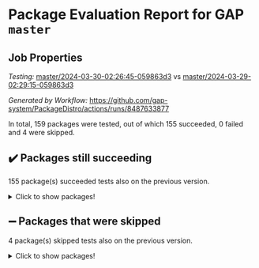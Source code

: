 # Package Evaluation Report for GAP `master`

## Job Properties

*Testing:* [master/2024-03-30-02:26:45-059863d3](https://github.com/gap-system/PackageDistro/blob/data/reports/master/2024-03-30-02:26:45-059863d3) vs [master/2024-03-29-02:29:15-059863d3](https://github.com/gap-system/PackageDistro/blob/data/reports/master/2024-03-29-02:29:15-059863d3)

*Generated by Workflow:* https://github.com/gap-system/PackageDistro/actions/runs/8487633877

In total, 159 packages were tested, out of which 155 succeeded, 0 failed and 4 were skipped.

## :heavy_check_mark: Packages still succeeding

155 package(s) succeeded tests also on the previous version.
<details><summary>Click to show packages!</summary>

- 4ti2interface 2023.02-04 [(success)](https://github.com/gap-system/PackageDistro/actions/runs/8487633877/job/23255803368)
- ace 5.6.2 [(success)](https://github.com/gap-system/PackageDistro/actions/runs/8487633877/job/23255804523)
- aclib 1.3.2 [(success)](https://github.com/gap-system/PackageDistro/actions/runs/8487633877/job/23255804864)
- agt 0.3.1 [(success)](https://github.com/gap-system/PackageDistro/actions/runs/8487633877/job/23255805223)
- alnuth 3.2.1 [(success)](https://github.com/gap-system/PackageDistro/actions/runs/8487633877/job/23255805447)
- anupq 3.3.0 [(success)](https://github.com/gap-system/PackageDistro/actions/runs/8487633877/job/23255806330)
- atlasrep 2.1.8 [(success)](https://github.com/gap-system/PackageDistro/actions/runs/8487633877/job/23255807189)
- autodoc 2023.06.19 [(success)](https://github.com/gap-system/PackageDistro/actions/runs/8487633877/job/23255807306)
- automata 1.15 [(success)](https://github.com/gap-system/PackageDistro/actions/runs/8487633877/job/23255807379)
- automgrp 1.3.2 [(success)](https://github.com/gap-system/PackageDistro/actions/runs/8487633877/job/23255807449)
- autpgrp 1.11 [(success)](https://github.com/gap-system/PackageDistro/actions/runs/8487633877/job/23255807538)
- cap 2024.03-03 [(success)](https://github.com/gap-system/PackageDistro/actions/runs/8487633877/job/23255807608)
- caratinterface 2.3.6 [(success)](https://github.com/gap-system/PackageDistro/actions/runs/8487633877/job/23255807705)
- cddinterface 2022.11.01 [(success)](https://github.com/gap-system/PackageDistro/actions/runs/8487633877/job/23255807779)
- circle 1.6.6 [(success)](https://github.com/gap-system/PackageDistro/actions/runs/8487633877/job/23255807856)
- classicpres 1.22 [(success)](https://github.com/gap-system/PackageDistro/actions/runs/8487633877/job/23255807935)
- cohomolo 1.6.11 [(success)](https://github.com/gap-system/PackageDistro/actions/runs/8487633877/job/23255807997)
- congruence 1.2.6 [(success)](https://github.com/gap-system/PackageDistro/actions/runs/8487633877/job/23255808055)
- corelg 1.56 [(success)](https://github.com/gap-system/PackageDistro/actions/runs/8487633877/job/23255808114)
- crime 1.6 [(success)](https://github.com/gap-system/PackageDistro/actions/runs/8487633877/job/23255808176)
- crisp 1.4.6 [(success)](https://github.com/gap-system/PackageDistro/actions/runs/8487633877/job/23255808235)
- crypting 0.10.4 [(success)](https://github.com/gap-system/PackageDistro/actions/runs/8487633877/job/23255808300)
- cryst 4.1.27 [(success)](https://github.com/gap-system/PackageDistro/actions/runs/8487633877/job/23255808374)
- crystcat 1.1.10 [(success)](https://github.com/gap-system/PackageDistro/actions/runs/8487633877/job/23255808451)
- ctbllib 1.3.9 [(success)](https://github.com/gap-system/PackageDistro/actions/runs/8487633877/job/23255808555)
- cubefree 1.19 [(success)](https://github.com/gap-system/PackageDistro/actions/runs/8487633877/job/23255808660)
- curlinterface 2.3.2 [(success)](https://github.com/gap-system/PackageDistro/actions/runs/8487633877/job/23255808770)
- cvec 2.8.1 [(success)](https://github.com/gap-system/PackageDistro/actions/runs/8487633877/job/23255808861)
- datastructures 0.3.0 [(success)](https://github.com/gap-system/PackageDistro/actions/runs/8487633877/job/23255808941)
- deepthought 1.0.6 [(success)](https://github.com/gap-system/PackageDistro/actions/runs/8487633877/job/23255809035)
- design 1.8 [(success)](https://github.com/gap-system/PackageDistro/actions/runs/8487633877/job/23255809137)
- difsets 2.3.1 [(success)](https://github.com/gap-system/PackageDistro/actions/runs/8487633877/job/23255809226)
- digraphs 1.7.1 [(success)](https://github.com/gap-system/PackageDistro/actions/runs/8487633877/job/23255809294)
- edim 1.3.8 [(success)](https://github.com/gap-system/PackageDistro/actions/runs/8487633877/job/23255809409)
- example 4.3.4 [(success)](https://github.com/gap-system/PackageDistro/actions/runs/8487633877/job/23255809500)
- examplesforhomalg 2023.10-01 [(success)](https://github.com/gap-system/PackageDistro/actions/runs/8487633877/job/23255809561)
- factint 1.6.3 [(success)](https://github.com/gap-system/PackageDistro/actions/runs/8487633877/job/23255809636)
- ferret 1.0.10 [(success)](https://github.com/gap-system/PackageDistro/actions/runs/8487633877/job/23255809709)
- fga 1.5.0 [(success)](https://github.com/gap-system/PackageDistro/actions/runs/8487633877/job/23255809796)
- fining 1.5.6 [(success)](https://github.com/gap-system/PackageDistro/actions/runs/8487633877/job/23255809892)
- float 1.0.4 [(success)](https://github.com/gap-system/PackageDistro/actions/runs/8487633877/job/23255809986)
- format 1.4.4 [(success)](https://github.com/gap-system/PackageDistro/actions/runs/8487633877/job/23255810096)
- forms 1.2.9 [(success)](https://github.com/gap-system/PackageDistro/actions/runs/8487633877/job/23255810182)
- fplsa 1.2.6 [(success)](https://github.com/gap-system/PackageDistro/actions/runs/8487633877/job/23255810275)
- fr 2.4.13 [(success)](https://github.com/gap-system/PackageDistro/actions/runs/8487633877/job/23255810377)
- francy 2.0.3 [(success)](https://github.com/gap-system/PackageDistro/actions/runs/8487633877/job/23255810483)
- fwtree 1.3 [(success)](https://github.com/gap-system/PackageDistro/actions/runs/8487633877/job/23255810577)
- gapdoc 1.6.7 [(success)](https://github.com/gap-system/PackageDistro/actions/runs/8487633877/job/23255810676)
- gauss 2023.02-04 [(success)](https://github.com/gap-system/PackageDistro/actions/runs/8487633877/job/23255810764)
- gaussforhomalg 2023.11-01 [(success)](https://github.com/gap-system/PackageDistro/actions/runs/8487633877/job/23255810861)
- gbnp 1.0.5 [(success)](https://github.com/gap-system/PackageDistro/actions/runs/8487633877/job/23255810957)
- generalizedmorphismsforcap 2024.01-01 [(success)](https://github.com/gap-system/PackageDistro/actions/runs/8487633877/job/23255811040)
- genss 1.6.8 [(success)](https://github.com/gap-system/PackageDistro/actions/runs/8487633877/job/23255811128)
- gradedmodules 2024.01-01 [(success)](https://github.com/gap-system/PackageDistro/actions/runs/8487633877/job/23255811233)
- gradedringforhomalg 2023.08-01 [(success)](https://github.com/gap-system/PackageDistro/actions/runs/8487633877/job/23255811330)
- grape 4.9.0 [(success)](https://github.com/gap-system/PackageDistro/actions/runs/8487633877/job/23255811406)
- groupoids 1.74 [(success)](https://github.com/gap-system/PackageDistro/actions/runs/8487633877/job/23255811475)
- grpconst 2.6.5 [(success)](https://github.com/gap-system/PackageDistro/actions/runs/8487633877/job/23255811557)
- guarana 0.96.3 [(success)](https://github.com/gap-system/PackageDistro/actions/runs/8487633877/job/23255811627)
- guava 3.19 [(success)](https://github.com/gap-system/PackageDistro/actions/runs/8487633877/job/23255811712)
- hap 1.62 [(success)](https://github.com/gap-system/PackageDistro/actions/runs/8487633877/job/23255811798)
- hapcryst 0.1.15 [(success)](https://github.com/gap-system/PackageDistro/actions/runs/8487633877/job/23255811870)
- hecke 1.5.3 [(success)](https://github.com/gap-system/PackageDistro/actions/runs/8487633877/job/23255811945)
- help 4.0 [(success)](https://github.com/gap-system/PackageDistro/actions/runs/8487633877/job/23255811995)
- homalg 2024.01-01 [(success)](https://github.com/gap-system/PackageDistro/actions/runs/8487633877/job/23255812058)
- homalgtocas 2023.11-01 [(success)](https://github.com/gap-system/PackageDistro/actions/runs/8487633877/job/23255812120)
- idrel 2.46 [(success)](https://github.com/gap-system/PackageDistro/actions/runs/8487633877/job/23255812191)
- images 1.3.2 [(success)](https://github.com/gap-system/PackageDistro/actions/runs/8487633877/job/23255812255)
- intpic 0.3.0 [(success)](https://github.com/gap-system/PackageDistro/actions/runs/8487633877/job/23255812350)
- io 4.8.2 [(success)](https://github.com/gap-system/PackageDistro/actions/runs/8487633877/job/23255812436)
- io_forhomalg 2023.02-04 [(success)](https://github.com/gap-system/PackageDistro/actions/runs/8487633877/job/23255812495)
- irredsol 1.4.4 [(success)](https://github.com/gap-system/PackageDistro/actions/runs/8487633877/job/23255812575)
- json 2.2.0 [(success)](https://github.com/gap-system/PackageDistro/actions/runs/8487633877/job/23255812645)
- jupyterkernel 1.5.0 [(success)](https://github.com/gap-system/PackageDistro/actions/runs/8487633877/job/23255812701)
- jupyterviz 1.5.6 [(success)](https://github.com/gap-system/PackageDistro/actions/runs/8487633877/job/23255812772)
- kan 1.37 [(success)](https://github.com/gap-system/PackageDistro/actions/runs/8487633877/job/23255812868)
- kbmag 1.5.11 [(success)](https://github.com/gap-system/PackageDistro/actions/runs/8487633877/job/23255812945)
- laguna 3.9.6 [(success)](https://github.com/gap-system/PackageDistro/actions/runs/8487633877/job/23255813025)
- liealgdb 2.2.1 [(success)](https://github.com/gap-system/PackageDistro/actions/runs/8487633877/job/23255813092)
- liepring 2.8 [(success)](https://github.com/gap-system/PackageDistro/actions/runs/8487633877/job/23255813166)
- liering 2.4.2 [(success)](https://github.com/gap-system/PackageDistro/actions/runs/8487633877/job/23255813295)
- linearalgebraforcap 2024.02-02 [(success)](https://github.com/gap-system/PackageDistro/actions/runs/8487633877/job/23255813389)
- lins 0.9 [(success)](https://github.com/gap-system/PackageDistro/actions/runs/8487633877/job/23255813462)
- localizeringforhomalg 2023.10-01 [(success)](https://github.com/gap-system/PackageDistro/actions/runs/8487633877/job/23255813562)
- loops 3.4.3 [(success)](https://github.com/gap-system/PackageDistro/actions/runs/8487633877/job/23255813648)
- lpres 1.0.3 [(success)](https://github.com/gap-system/PackageDistro/actions/runs/8487633877/job/23255813737)
- majoranaalgebras 1.5.1 [(success)](https://github.com/gap-system/PackageDistro/actions/runs/8487633877/job/23255813827)
- mapclass 1.4.6 [(success)](https://github.com/gap-system/PackageDistro/actions/runs/8487633877/job/23255813926)
- matgrp 0.70 [(success)](https://github.com/gap-system/PackageDistro/actions/runs/8487633877/job/23255814018)
- matricesforhomalg 2024.02-01 [(success)](https://github.com/gap-system/PackageDistro/actions/runs/8487633877/job/23255814140)
- modisom 2.5.4 [(success)](https://github.com/gap-system/PackageDistro/actions/runs/8487633877/job/23255814234)
- modulepresentationsforcap 2024.01-04 [(success)](https://github.com/gap-system/PackageDistro/actions/runs/8487633877/job/23255814329)
- modules 2024.01-01 [(success)](https://github.com/gap-system/PackageDistro/actions/runs/8487633877/job/23255814434)
- monoidalcategories 2024.02-04 [(success)](https://github.com/gap-system/PackageDistro/actions/runs/8487633877/job/23255814557)
- nconvex 2022.09-01 [(success)](https://github.com/gap-system/PackageDistro/actions/runs/8487633877/job/23255814660)
- nilmat 1.4.2 [(success)](https://github.com/gap-system/PackageDistro/actions/runs/8487633877/job/23255814772)
- nock 1.5 [(success)](https://github.com/gap-system/PackageDistro/actions/runs/8487633877/job/23255814891)
- normalizinterface 1.3.6 [(success)](https://github.com/gap-system/PackageDistro/actions/runs/8487633877/job/23255814977)
- nq 2.5.11 [(success)](https://github.com/gap-system/PackageDistro/actions/runs/8487633877/job/23255815106)
- numericalsgps 1.3.1 [(success)](https://github.com/gap-system/PackageDistro/actions/runs/8487633877/job/23255815191)
- openmath 11.5.3 [(success)](https://github.com/gap-system/PackageDistro/actions/runs/8487633877/job/23255815260)
- orb 4.9.0 [(success)](https://github.com/gap-system/PackageDistro/actions/runs/8487633877/job/23255815321)
- packagemanager 1.4.3 [(success)](https://github.com/gap-system/PackageDistro/actions/runs/8487633877/job/23255815399)
- patternclass 2.4.3 [(success)](https://github.com/gap-system/PackageDistro/actions/runs/8487633877/job/23255815476)
- permut 2.0.5 [(success)](https://github.com/gap-system/PackageDistro/actions/runs/8487633877/job/23255815537)
- polenta 1.3.10 [(success)](https://github.com/gap-system/PackageDistro/actions/runs/8487633877/job/23255815596)
- polymaking 0.8.7 [(success)](https://github.com/gap-system/PackageDistro/actions/runs/8487633877/job/23255815653)
- primgrp 3.4.4 [(success)](https://github.com/gap-system/PackageDistro/actions/runs/8487633877/job/23255815729)
- profiling 2.5.4 [(success)](https://github.com/gap-system/PackageDistro/actions/runs/8487633877/job/23255815792)
- qdistrnd 0.9.4 [(success)](https://github.com/gap-system/PackageDistro/actions/runs/8487633877/job/23255815845)
- qpa 1.35 [(success)](https://github.com/gap-system/PackageDistro/actions/runs/8487633877/job/23255815909)
- quagroup 1.8.4 [(success)](https://github.com/gap-system/PackageDistro/actions/runs/8487633877/job/23255815969)
- radiroot 2.9 [(success)](https://github.com/gap-system/PackageDistro/actions/runs/8487633877/job/23255816029)
- rcwa 4.7.1 [(success)](https://github.com/gap-system/PackageDistro/actions/runs/8487633877/job/23255816087)
- rds 1.8 [(success)](https://github.com/gap-system/PackageDistro/actions/runs/8487633877/job/23255816135)
- recog 1.4.2 [(success)](https://github.com/gap-system/PackageDistro/actions/runs/8487633877/job/23255816185)
- repndecomp 1.3.0 [(success)](https://github.com/gap-system/PackageDistro/actions/runs/8487633877/job/23255816224)
- repsn 3.1.2 [(success)](https://github.com/gap-system/PackageDistro/actions/runs/8487633877/job/23255816275)
- resclasses 4.7.3 [(success)](https://github.com/gap-system/PackageDistro/actions/runs/8487633877/job/23255816351)
- ringsforhomalg 2023.11-02 [(success)](https://github.com/gap-system/PackageDistro/actions/runs/8487633877/job/23255816421)
- sco 2023.08-01 [(success)](https://github.com/gap-system/PackageDistro/actions/runs/8487633877/job/23255816503)
- scscp 2.4.2 [(success)](https://github.com/gap-system/PackageDistro/actions/runs/8487633877/job/23255816571)
- semigroups 5.3.7 [(success)](https://github.com/gap-system/PackageDistro/actions/runs/8487633877/job/23255816647)
- sglppow 2.4 [(success)](https://github.com/gap-system/PackageDistro/actions/runs/8487633877/job/23255816721)
- sgpviz 0.999.5 [(success)](https://github.com/gap-system/PackageDistro/actions/runs/8487633877/job/23255816788)
- simpcomp 2.1.14 [(success)](https://github.com/gap-system/PackageDistro/actions/runs/8487633877/job/23255816863)
- singular 2023.02.09 [(success)](https://github.com/gap-system/PackageDistro/actions/runs/8487633877/job/23255816929)
- sl2reps 1.1 [(success)](https://github.com/gap-system/PackageDistro/actions/runs/8487633877/job/23255817001)
- sla 1.5.3 [(success)](https://github.com/gap-system/PackageDistro/actions/runs/8487633877/job/23255817069)
- smallgrp 1.5.3 [(success)](https://github.com/gap-system/PackageDistro/actions/runs/8487633877/job/23255817130)
- smallsemi 0.6.13 [(success)](https://github.com/gap-system/PackageDistro/actions/runs/8487633877/job/23255817190)
- sonata 2.9.6 [(success)](https://github.com/gap-system/PackageDistro/actions/runs/8487633877/job/23255817263)
- sophus 1.27 [(success)](https://github.com/gap-system/PackageDistro/actions/runs/8487633877/job/23255817334)
- sotgrps 1.2 [(success)](https://github.com/gap-system/PackageDistro/actions/runs/8487633877/job/23255817422)
- spinsym 1.5.2 [(success)](https://github.com/gap-system/PackageDistro/actions/runs/8487633877/job/23255817499)
- standardff 1.0 [(success)](https://github.com/gap-system/PackageDistro/actions/runs/8487633877/job/23255817582)
- symbcompcc 1.3.2 [(success)](https://github.com/gap-system/PackageDistro/actions/runs/8487633877/job/23255817647)
- thelma 1.3 [(success)](https://github.com/gap-system/PackageDistro/actions/runs/8487633877/job/23255817792)
- tomlib 1.2.11 [(success)](https://github.com/gap-system/PackageDistro/actions/runs/8487633877/job/23255818103)
- toolsforhomalg 2023.11-01 [(success)](https://github.com/gap-system/PackageDistro/actions/runs/8487633877/job/23255818238)
- toric 1.9.5 [(success)](https://github.com/gap-system/PackageDistro/actions/runs/8487633877/job/23255818348)
- toricvarieties 2022.07.13 [(success)](https://github.com/gap-system/PackageDistro/actions/runs/8487633877/job/23255818475)
- transgrp 3.6.5 [(success)](https://github.com/gap-system/PackageDistro/actions/runs/8487633877/job/23255818603)
- typeset 1.2.2 [(success)](https://github.com/gap-system/PackageDistro/actions/runs/8487633877/job/23255818711)
- ugaly 4.1.3 [(success)](https://github.com/gap-system/PackageDistro/actions/runs/8487633877/job/23255818798)
- unipot 1.5 [(success)](https://github.com/gap-system/PackageDistro/actions/runs/8487633877/job/23255818893)
- unitlib 4.2.0 [(success)](https://github.com/gap-system/PackageDistro/actions/runs/8487633877/job/23255818975)
- utils 0.85 [(success)](https://github.com/gap-system/PackageDistro/actions/runs/8487633877/job/23255819071)
- uuid 0.7 [(success)](https://github.com/gap-system/PackageDistro/actions/runs/8487633877/job/23255819177)
- walrus 0.9991 [(success)](https://github.com/gap-system/PackageDistro/actions/runs/8487633877/job/23255819258)
- wedderga 4.10.5 [(success)](https://github.com/gap-system/PackageDistro/actions/runs/8487633877/job/23255819391)
- xmod 2.92 [(success)](https://github.com/gap-system/PackageDistro/actions/runs/8487633877/job/23255819458)
- xmodalg 1.23 [(success)](https://github.com/gap-system/PackageDistro/actions/runs/8487633877/job/23255819539)
- yangbaxter 0.10.3 [(success)](https://github.com/gap-system/PackageDistro/actions/runs/8487633877/job/23255819613)
- zeromqinterface 0.14 [(success)](https://github.com/gap-system/PackageDistro/actions/runs/8487633877/job/23255819719)
</details>

## :heavy_minus_sign: Packages that were skipped

4 package(s) skipped tests also on the previous version.
<details><summary>Click to show packages!</summary>

- browse 1.8.21 [(skipped)](https://github.com/gap-system/PackageDistro/actions/runs/8487633877/job/23255664397)
- itc 1.5.1 [(skipped)](https://github.com/gap-system/PackageDistro/actions/runs/8487633877/job/23255664397)
- polycyclic 2.16 [(skipped)](https://github.com/gap-system/PackageDistro/actions/runs/8487633877/job/23255664397)
- xgap 4.32 [(skipped)](https://github.com/gap-system/PackageDistro/actions/runs/8487633877/job/23255664397)
</details>

